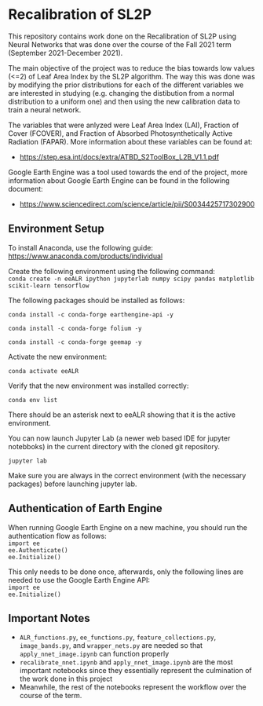 # Recalibration of SL2P

This repository contains work done on the Recalibration of SL2P using Neural Networks that was done over the course of the Fall 2021 term (September 2021-December 2021).

The main objective of the project was to reduce the bias towards low values (<=2) of Leaf Area Index by the SL2P algorithm. The way this was done was by modifying the prior distributions for each of the different variables we are interested in studying (e.g. changing the distibution from a normal distribution to a uniform one) and then using the new  calibration data to train a neural network.  

The variables that were anlyzed were Leaf Area Index (LAI), Fraction of Cover (FCOVER), and  Fraction of Absorbed Photosynthetically Active Radiation (FAPAR). More information about these variables can be found at:
* https://step.esa.int/docs/extra/ATBD_S2ToolBox_L2B_V1.1.pdf 

Google Earth Engine was a tool used towards the end of the project, more information about Google Earth Engine can be found in the following document:
* https://www.sciencedirect.com/science/article/pii/S0034425717302900 

## Environment Setup

To install Anaconda, use the following guide:
https://www.anaconda.com/products/individual

Create the following environment using the following command: 
 <br />
`conda create -n eeALR ipython jupyterlab numpy scipy pandas matplotlib scikit-learn tensorflow`

The following packages should be installed as follows:

`conda install -c conda-forge earthengine-api -y`

`conda install -c conda-forge folium -y`

`conda install -c conda-forge geemap -y`

Activate the new environment:

`conda activate eeALR`

Verify that the new environment was installed correctly:

`conda env list`

There should be an asterisk next to eeALR showing that it is the active environment.

You can now launch Jupyter Lab (a newer web based IDE for jupyter notebboks) in the current directory with the cloned git repository.

`jupyter lab`

Make sure you are always in the correct environment (with the necessary packages) before launching jupyter lab.

## Authentication of Earth Engine

When running Google Earth Engine on a new machine, you should run the authentication flow as follows:
 <br />
`import ee` 
 <br />
`ee.Authenticate()`
 <br />
`ee.Initialize()`

This only needs to be done once, afterwards, only the following lines are needed to use the Google Earth Engine API:
 <br />
`import ee` 
 <br />
`ee.Initialize()`

## Important Notes

* `ALR_functions.py`, `ee_functions.py`, `feature_collections.py`, `image_bands.py`, and `wrapper_nets.py` are needed so that `apply_nnet_image.ipynb` can function properly 
* `recalibrate_nnet.ipynb` and `apply_nnet_image.ipynb` are the most important notebooks since they essentially represent the culmination of the work done in this project
* Meanwhile, the rest of the notebooks represent the workflow over the course of the term. 
